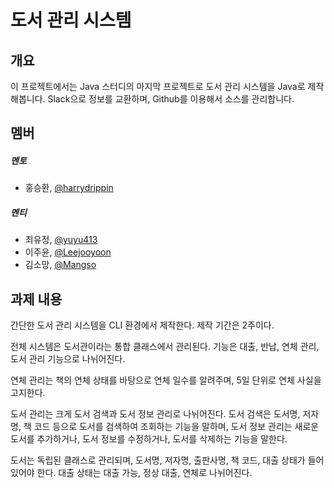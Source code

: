 도서 관리 시스템
=====
개요
-----
이 프로젝트에서는 Java 스터디의 마지막 프로젝트로 도서 관리 시스템을 Java로 제작해봅니다. Slack으로 정보를 교환하며, Github를 이용해서 소스를 관리합니다.

멤버
-----
##### 멘토
* 홍승환, [@harrydrippin](http://github.com/harrydrippin)

##### 멘티
* 최유정, [@yuyu413](http://github.com/yuyu413)
* 이주윤, [@Leejooyoon](http://github.com/Leejooyoon)
* 김소망, [@Mangso](http://github.com/Mangso)

과제 내용
-----
간단한 도서 관리 시스템을 CLI 환경에서 제작한다. 제작 기간은 2주이다.

전체 시스템은 도서관이라는 통합 클래스에서 관리된다. 기능은 대출, 반납, 연체 관리, 도서 관리 기능으로 나뉘어진다. 

연체 관리는 책의 연체 상태를 바탕으로 연체 일수를 알려주며, 5일 단위로 연체 사실을 고지한다.

도서 관리는 크게 도서 검색과 도서 정보 관리로 나뉘어진다. 도서 검색은 도서명, 저자명, 책 코드 등으로 도서를 검색하여 조회하는 기능을 말하며, 도서 정보 관리는 새로운 도서를 추가하거나, 도서 정보를 수정하거나, 도서를 삭제하는 기능을 말한다.

도서는 독립된 클래스로 관리되며, 도서명, 저자명, 출판사명, 책 코드, 대출 상태가 들어있어야 한다. 대출 상태는 대출 가능, 정상 대출, 연체로 나뉘어진다.
